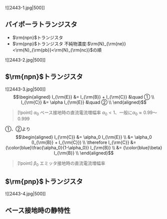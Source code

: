 ![[2443-1.jpg|500]]

## バイポーラトランジスタ
- $\rm{npn}$トランジスタ
- $\rm{pnp}$トランジスタ
不純物濃度:$\rm{N}_{\rm{ne}}<\rm{N}_{\rm{pb}}<\rm{N}_{\rm{nc}}$の順

![[2443-2.jpg|500]]
## $\rm{npn}$トランジスタ
![[2443-3.jpg|500]]
$$\begin{aligned}
I_{\rm{E}} &= I_{\rm{B}} + I_{\rm{C}} &\quad ① \\
I_{\rm{C}} &= \alpha I_{\rm{E}} &\quad ② \\
\end{aligned}$$
> [!point] $\alpha_0$
> ベース接地時の直流電流増幅率
> $\alpha_0<1$、一般に$\alpha_0 \approx 0.99〜0.999$

①、②より
$$\begin{aligned}
I_{\rm{C}} &= \alpha_0 I_{\rm{E}} \\
&= \alpha_0 (I_{\rm{B}} + I_{\rm{C}}) \\
\therefore I_{\rm{C}} &= {\color{blue}\frac{\alpha_0}{1-\alpha_0}} I_{\rm{B}} \\
&= {\color{blue}\beta} I_{\rm{B}} \\
\end{aligned}$$
> [!point] $\beta_0$
> エミッタ接地時の直流電流増幅率

## $\rm{pnp}$トランジスタ
![[2443-4.jpg|500]]

## ベース接地時の静特性







